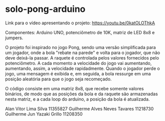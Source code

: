 # solo-pong-arduino

Link para o vídeo apresentando o projeto: https://youtu.be/0katOLOThkA

Componentes: Arduino UNO, potenciômetro de 10K, matriz de LED 8x8 e jumpers.

  O projeto foi inspirado no jogo Pong, sendo uma versão simplificada para um jogador, onde a bola "rebate na parede" e volta para o jogador, que não deve deixá-la passar. A raquete é controlada pelos valores fornecidos pelo potenciômetro. A cada momento a velocidade do jogo vai aumentando, aumentando, assim, a velocidade rapidadmente. Quando o jogador perde o jogo, uma mensagem é exibida e, em seguida, a bola ressurge em uma posição aleatória para que o jogo seja recomeçado.
 
 O código consiste em uma matriz 8x8, que recebe somente valores binários, de modo que as posições da bola e da raquete são armazenadas nesta matriz, e a cada loop do arduino, a posição da bola é atualizada.

  Alan Vitor Lima Silva 11355827
  Guilherme Alves Neves Tavares 11218730
  Guilherme Jun Yazaki Grillo 11208350
